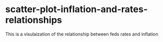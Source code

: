 # scatter-plot-inflation-and-rates-relationships
This is a visulaization of the relationship between feds rates and inflation
